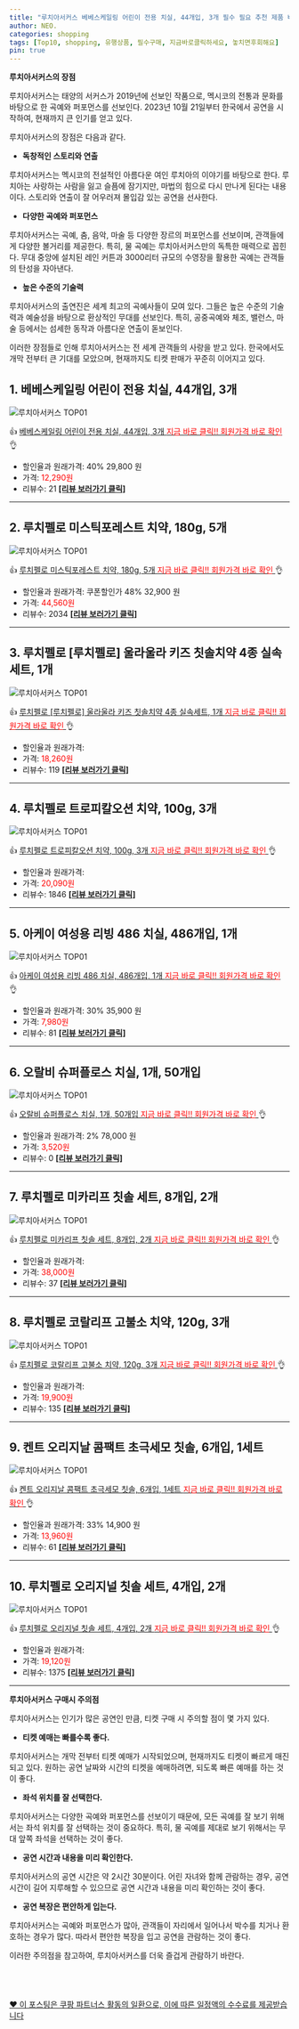 ```yaml
---
title: "루치아서커스 베베스케일링 어린이 전용 치실, 44개입, 3개 필수 필요 추천 제품 비교 최저 가격 비교 장점 구매 후기 구매평"
author: NEO.
categories: shopping
tags: [Top10, shopping, 유행상품, 필수구매, 지금바로클릭하세요, 놓치면후회해요]
pin: true
---
```

**루치아서커스의 장점**

루치아서커스는 태양의 서커스가 2019년에 선보인 작품으로, 멕시코의 전통과 문화를 바탕으로 한 곡예와 퍼포먼스를 선보인다. 2023년 10월 21일부터 한국에서 공연을 시작하여, 현재까지 큰 인기를 얻고 있다.

루치아서커스의 장점은 다음과 같다.

* **독창적인 스토리와 연출**

루치아서커스는 멕시코의 전설적인 아름다운 여인 루치아의 이야기를 바탕으로 한다. 루치아는 사랑하는 사람을 잃고 슬픔에 잠기지만, 마법의 힘으로 다시 만나게 된다는 내용이다. 스토리와 연출이 잘 어우러져 몰입감 있는 공연을 선사한다.

* **다양한 곡예와 퍼포먼스**

루치아서커스는 곡예, 춤, 음악, 마술 등 다양한 장르의 퍼포먼스를 선보이며, 관객들에게 다양한 볼거리를 제공한다. 특히, 물 곡예는 루치아서커스만의 독특한 매력으로 꼽힌다. 무대 중앙에 설치된 레인 커튼과 3000리터 규모의 수영장을 활용한 곡예는 관객들의 탄성을 자아낸다.

* **높은 수준의 기술력**

루치아서커스의 출연진은 세계 최고의 곡예사들이 모여 있다. 그들은 높은 수준의 기술력과 예술성을 바탕으로 환상적인 무대를 선보인다. 특히, 공중곡예와 체조, 밸런스, 마술 등에서는 섬세한 동작과 아름다운 연출이 돋보인다.

이러한 장점들로 인해 루치아서커스는 전 세계 관객들의 사랑을 받고 있다. 한국에서도 개막 전부터 큰 기대를 모았으며, 현재까지도 티켓 판매가 꾸준히 이어지고 있다.

   

## 1. 베베스케일링 어린이 전용 치실, 44개입, 3개

![루치아서커스 TOP01](https://thumbnail8.coupangcdn.com/thumbnails/remote/490x490ex/image/retail/images/2019/01/30/19/4/dd275cce-b0f4-4c2b-8be3-7351511e433d.jpg)


👍 [베베스케일링 어린이 전용 치실, 44개입, 3개 <font color=red> 지금 바로 클릭!! 회원가격 바로 확인 </font> ](https://link.coupang.com/re/AFFSDP?lptag=AF3617701&subid=GithubCoopas&pageKey=1275366&traceid=V0-153&itemId=753135917&vendorItemId=4348424791) 👌 


- 할인율과 원래가격: 40%  29,800   원
- 가격: <span style='color:red'>12,290원</span>
- 리뷰수: 21  [**[리뷰 보러가기 클릭]**](https://link.coupang.com/re/AFFSDP?lptag=AF3617701&subid=GithubCoopas&pageKey=1275366&traceid=V0-153&itemId=753135917&vendorItemId=4348424791)

---


   

## 2. 루치펠로 미스틱포레스트 치약, 180g, 5개

![루치아서커스 TOP01](https://thumbnail8.coupangcdn.com/thumbnails/remote/490x490ex/image/retail/images/a70c33ba-dd39-4e6a-925e-60914fa5b4975128545095378207222.png)


👍 [루치펠로 미스틱포레스트 치약, 180g, 5개 <font color=red> 지금 바로 클릭!! 회원가격 바로 확인 </font> ](https://link.coupang.com/re/AFFSDP?lptag=AF3617701&subid=GithubCoopas&pageKey=1384067407&traceid=V0-153&itemId=18038234410&vendorItemId=85192611632) 👌 


- 할인율과 원래가격: 쿠폰할인가 48%  32,900   원
- 가격: <span style='color:red'>44,560원</span>
- 리뷰수: 2034  [**[리뷰 보러가기 클릭]**](https://link.coupang.com/re/AFFSDP?lptag=AF3617701&subid=GithubCoopas&pageKey=1384067407&traceid=V0-153&itemId=18038234410&vendorItemId=85192611632)

---


   

## 3. 루치펠로 [루치펠로] 울라울라 키즈 칫솔치약 4종 실속세트, 1개

![루치아서커스 TOP01](https://thumbnail6.coupangcdn.com/thumbnails/remote/490x490ex/image/vendor_inventory/ed5c/c003903af77d200c72fef0d5d9b1caffb008abf44f35a86ad449a29274d0.jpg)


👍 [루치펠로 [루치펠로] 울라울라 키즈 칫솔치약 4종 실속세트, 1개 <font color=red> 지금 바로 클릭!! 회원가격 바로 확인 </font> ](https://link.coupang.com/re/AFFSDP?lptag=AF3617701&subid=GithubCoopas&pageKey=7520603538&traceid=V0-153&itemId=19724157911&vendorItemId=71600294271) 👌 


- 할인율과 원래가격: 
- 가격: <span style='color:red'>18,260원</span>
- 리뷰수: 119  [**[리뷰 보러가기 클릭]**](https://link.coupang.com/re/AFFSDP?lptag=AF3617701&subid=GithubCoopas&pageKey=7520603538&traceid=V0-153&itemId=19724157911&vendorItemId=71600294271)

---


   

## 4. 루치펠로 트로피칼오션 치약, 100g, 3개

![루치아서커스 TOP01](https://thumbnail6.coupangcdn.com/thumbnails/remote/490x490ex/image/vendor_inventory/2939/895a6a191380f3b23ed4d00e50f3477490e81d7d71086fcff1b427321164.jpg)


👍 [루치펠로 트로피칼오션 치약, 100g, 3개 <font color=red> 지금 바로 클릭!! 회원가격 바로 확인 </font> ](https://link.coupang.com/re/AFFSDP?lptag=AF3617701&subid=GithubCoopas&pageKey=1217613260&traceid=V0-153&itemId=18011372136&vendorItemId=80554276312) 👌 


- 할인율과 원래가격: 
- 가격: <span style='color:red'>20,090원</span>
- 리뷰수: 1846  [**[리뷰 보러가기 클릭]**](https://link.coupang.com/re/AFFSDP?lptag=AF3617701&subid=GithubCoopas&pageKey=1217613260&traceid=V0-153&itemId=18011372136&vendorItemId=80554276312)

---


   

## 5. 아케이 여성용 리빙 486 치실, 486개입, 1개

![루치아서커스 TOP01](https://thumbnail10.coupangcdn.com/thumbnails/remote/490x490ex/image/retail/images/2023/08/21/17/7/502f7d0f-b54c-4376-a387-8193ed22f5da.jpg)


👍 [아케이 여성용 리빙 486 치실, 486개입, 1개 <font color=red> 지금 바로 클릭!! 회원가격 바로 확인 </font> ](https://link.coupang.com/re/AFFSDP?lptag=AF3617701&subid=GithubCoopas&pageKey=7544601220&traceid=V0-153&itemId=19841180208&vendorItemId=86942703938) 👌 


- 할인율과 원래가격: 30%  35,900   원
- 가격: <span style='color:red'>7,980원</span>
- 리뷰수: 81  [**[리뷰 보러가기 클릭]**](https://link.coupang.com/re/AFFSDP?lptag=AF3617701&subid=GithubCoopas&pageKey=7544601220&traceid=V0-153&itemId=19841180208&vendorItemId=86942703938)

---


   

## 6. 오랄비 슈퍼플로스 치실, 1개, 50개입

![루치아서커스 TOP01](https://thumbnail9.coupangcdn.com/thumbnails/remote/490x490ex/image/product/image/vendoritem/2019/07/29/3000199741/afd1310c-5c9a-46a4-b653-66da6088d534.jpg)


👍 [오랄비 슈퍼플로스 치실, 1개, 50개입 <font color=red> 지금 바로 클릭!! 회원가격 바로 확인 </font> ](https://link.coupang.com/re/AFFSDP?lptag=AF3617701&subid=GithubCoopas&pageKey=335555246&traceid=V0-153&itemId=1070654020&vendorItemId=3000199741) 👌 


- 할인율과 원래가격: 2%  78,000   원
- 가격: <span style='color:red'>3,520원</span>
- 리뷰수: 0  [**[리뷰 보러가기 클릭]**](https://link.coupang.com/re/AFFSDP?lptag=AF3617701&subid=GithubCoopas&pageKey=335555246&traceid=V0-153&itemId=1070654020&vendorItemId=3000199741)

---


   

## 7. 루치펠로 미카리프 칫솔 세트, 8개입, 2개

![루치아서커스 TOP01](https://thumbnail7.coupangcdn.com/thumbnails/remote/490x490ex/image/retail/images/90a0703d-23a4-4389-9486-91f3fc56fd3e1313279094092766358.png)


👍 [루치펠로 미카리프 칫솔 세트, 8개입, 2개 <font color=red> 지금 바로 클릭!! 회원가격 바로 확인 </font> ](https://link.coupang.com/re/AFFSDP?lptag=AF3617701&subid=GithubCoopas&pageKey=5842309771&traceid=V0-153&itemId=18038085271&vendorItemId=85192466749) 👌 


- 할인율과 원래가격: 
- 가격: <span style='color:red'>38,000원</span>
- 리뷰수: 37  [**[리뷰 보러가기 클릭]**](https://link.coupang.com/re/AFFSDP?lptag=AF3617701&subid=GithubCoopas&pageKey=5842309771&traceid=V0-153&itemId=18038085271&vendorItemId=85192466749)

---


   

## 8. 루치펠로 코랄리프 고불소 치약, 120g, 3개

![루치아서커스 TOP01](https://thumbnail7.coupangcdn.com/thumbnails/remote/490x490ex/image/retail/images/2023/07/05/9/9/90c0bb36-bef5-42a1-81ac-95f7215913bd.jpg)


👍 [루치펠로 코랄리프 고불소 치약, 120g, 3개 <font color=red> 지금 바로 클릭!! 회원가격 바로 확인 </font> ](https://link.coupang.com/re/AFFSDP?lptag=AF3617701&subid=GithubCoopas&pageKey=7444617417&traceid=V0-153&itemId=19367088807&vendorItemId=86479986354) 👌 


- 할인율과 원래가격: 
- 가격: <span style='color:red'>19,900원</span>
- 리뷰수: 135  [**[리뷰 보러가기 클릭]**](https://link.coupang.com/re/AFFSDP?lptag=AF3617701&subid=GithubCoopas&pageKey=7444617417&traceid=V0-153&itemId=19367088807&vendorItemId=86479986354)

---


   

## 9. 켄트 오리지날 콤팩트 초극세모 칫솔, 6개입, 1세트

![루치아서커스 TOP01](https://thumbnail9.coupangcdn.com/thumbnails/remote/490x490ex/image/retail/images/1144074125392817-dffa427a-44eb-44b9-9acc-2883a372badb.jpg)


👍 [켄트 오리지날 콤팩트 초극세모 칫솔, 6개입, 1세트 <font color=red> 지금 바로 클릭!! 회원가격 바로 확인 </font> ](https://link.coupang.com/re/AFFSDP?lptag=AF3617701&subid=GithubCoopas&pageKey=6536799334&traceid=V0-153&itemId=188302982&vendorItemId=3447851760) 👌 


- 할인율과 원래가격: 33%  14,900   원
- 가격: <span style='color:red'>13,960원</span>
- 리뷰수: 61  [**[리뷰 보러가기 클릭]**](https://link.coupang.com/re/AFFSDP?lptag=AF3617701&subid=GithubCoopas&pageKey=6536799334&traceid=V0-153&itemId=188302982&vendorItemId=3447851760)

---


   

## 10. 루치펠로 오리지널 칫솔 세트, 4개입, 2개

![루치아서커스 TOP01](https://thumbnail6.coupangcdn.com/thumbnails/remote/490x490ex/image/retail/images/4241072938218929-12df02d5-587a-47c1-a007-eb76a8c9901d.jpg)


👍 [루치펠로 오리지널 칫솔 세트, 4개입, 2개 <font color=red> 지금 바로 클릭!! 회원가격 바로 확인 </font> ](https://link.coupang.com/re/AFFSDP?lptag=AF3617701&subid=GithubCoopas&pageKey=5838071574&traceid=V0-153&itemId=10123176581&vendorItemId=71473870489) 👌 


- 할인율과 원래가격: 
- 가격: <span style='color:red'>19,120원</span>
- 리뷰수: 1375  [**[리뷰 보러가기 클릭]**](https://link.coupang.com/re/AFFSDP?lptag=AF3617701&subid=GithubCoopas&pageKey=5838071574&traceid=V0-153&itemId=10123176581&vendorItemId=71473870489)

---
**루치아서커스 구매시 주의점**

루치아서커스는 인기가 많은 공연인 만큼, 티켓 구매 시 주의할 점이 몇 가지 있다.

* **티켓 예매는 빠를수록 좋다.**

루치아서커스는 개막 전부터 티켓 예매가 시작되었으며, 현재까지도 티켓이 빠르게 매진되고 있다. 원하는 공연 날짜와 시간의 티켓을 예매하려면, 되도록 빠른 예매를 하는 것이 좋다.

* **좌석 위치를 잘 선택한다.**

루치아서커스는 다양한 곡예와 퍼포먼스를 선보이기 때문에, 모든 곡예를 잘 보기 위해서는 좌석 위치를 잘 선택하는 것이 중요하다. 특히, 물 곡예를 제대로 보기 위해서는 무대 앞쪽 좌석을 선택하는 것이 좋다.

* **공연 시간과 내용을 미리 확인한다.**

루치아서커스의 공연 시간은 약 2시간 30분이다. 어린 자녀와 함께 관람하는 경우, 공연 시간이 길어 지루해할 수 있으므로 공연 시간과 내용을 미리 확인하는 것이 좋다.

* **공연 복장은 편안하게 입는다.**

루치아서커스는 곡예와 퍼포먼스가 많아, 관객들이 자리에서 일어나서 박수를 치거나 환호하는 경우가 많다. 따라서 편안한 복장을 입고 공연을 관람하는 것이 좋다.

이러한 주의점을 참고하여, 루치아서커스를 더욱 즐겁게 관람하기 바란다.<br><br><br><br><br> [ ❤  이 포스팅은 쿠팡 파트너스 활동의 일환으로, 이에 따른 일정액의 수수료를 제공받습니다](https://link.coupang.com/a/bcEFyh)